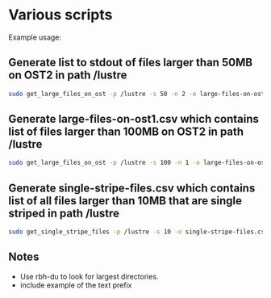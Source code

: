 # Various scripts
Example usage:

## Generate list to stdout of files larger than 50MB on OST2 in path /lustre
```bash
sudo get_large_files_on_ost -p /lustre -s 50 -n 2 -o large-files-on-ost2.csv
```

## Generate large-files-on-ost1.csv which contains list of files larger than 100MB on OST2 in path /lustre
```bash
sudo get_large_files_on_ost -p /lustre -s 100 -n 1 -o large-files-on-ost1.csv
```

## Generate single-stripe-files.csv which contains list of all files larger than 10MB that are single striped in path /lustre
```bash
sudo get_single_stripe_files -p /lustre -s 10 -o single-stripe-files.csv
```

## Notes
- Use rbh-du to look for largest directories.
- include example of the text prefix
